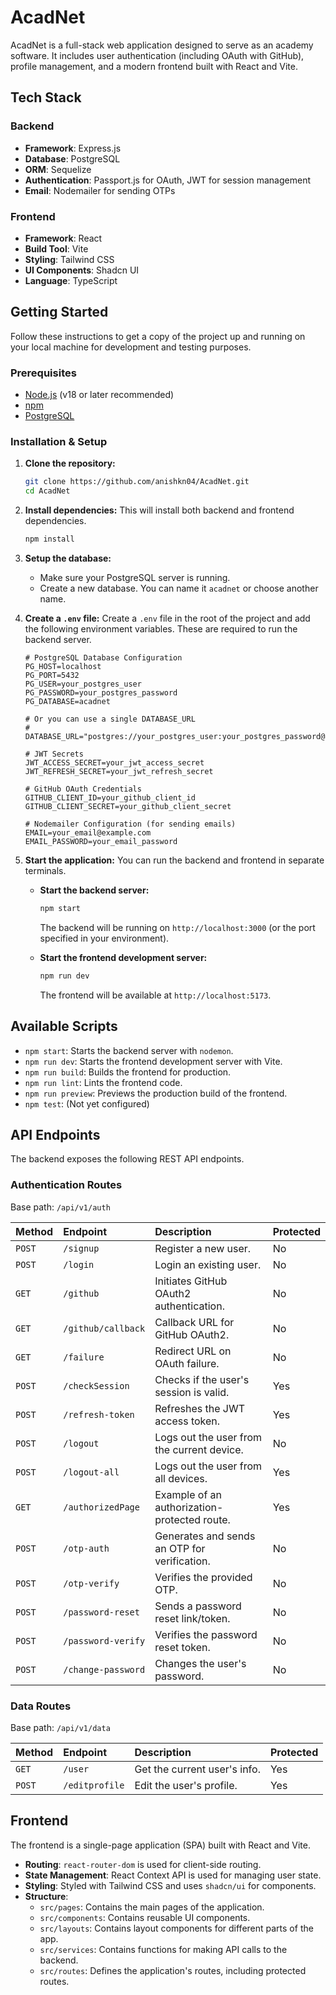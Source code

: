 # AcadNet

AcadNet is a full-stack web application designed to serve as an academy software. It includes user authentication (including OAuth with GitHub), profile management, and a modern frontend built with React and Vite.

## Tech Stack

### Backend
- **Framework**: Express.js
- **Database**: PostgreSQL
- **ORM**: Sequelize
- **Authentication**: Passport.js for OAuth, JWT for session management
- **Email**: Nodemailer for sending OTPs

### Frontend
- **Framework**: React
- **Build Tool**: Vite
- **Styling**: Tailwind CSS
- **UI Components**: Shadcn UI
- **Language**: TypeScript

## Getting Started

Follow these instructions to get a copy of the project up and running on your local machine for development and testing purposes.

### Prerequisites

- [Node.js](https://nodejs.org/) (v18 or later recommended)
- [npm](https://www.npmjs.com/)
- [PostgreSQL](https://www.postgresql.org/)

### Installation & Setup

1.  **Clone the repository:**
    ```bash
    git clone https://github.com/anishkn04/AcadNet.git
    cd AcadNet
    ```

2.  **Install dependencies:**
    This will install both backend and frontend dependencies.
    ```bash
    npm install
    ```

3.  **Setup the database:**
    - Make sure your PostgreSQL server is running.
    - Create a new database. You can name it `acadnet` or choose another name.

4.  **Create a `.env` file:**
    Create a `.env` file in the root of the project and add the following environment variables. These are required to run the backend server.

    ```env
    # PostgreSQL Database Configuration
    PG_HOST=localhost
    PG_PORT=5432
    PG_USER=your_postgres_user
    PG_PASSWORD=your_postgres_password
    PG_DATABASE=acadnet

    # Or you can use a single DATABASE_URL
    # DATABASE_URL="postgres://your_postgres_user:your_postgres_password@localhost:5432/acadnet"

    # JWT Secrets
    JWT_ACCESS_SECRET=your_jwt_access_secret
    JWT_REFRESH_SECRET=your_jwt_refresh_secret

    # GitHub OAuth Credentials
    GITHUB_CLIENT_ID=your_github_client_id
    GITHUB_CLIENT_SECRET=your_github_client_secret

    # Nodemailer Configuration (for sending emails)
    EMAIL=your_email@example.com
    EMAIL_PASSWORD=your_email_password
    ```

5.  **Start the application:**
    You can run the backend and frontend in separate terminals.

    - **Start the backend server:**
      ```bash
      npm start
      ```
      The backend will be running on `http://localhost:3000` (or the port specified in your environment).

    - **Start the frontend development server:**
      ```bash
      npm run dev
      ```
      The frontend will be available at `http://localhost:5173`.

## Available Scripts

- `npm start`: Starts the backend server with `nodemon`.
- `npm run dev`: Starts the frontend development server with Vite.
- `npm run build`: Builds the frontend for production.
- `npm run lint`: Lints the frontend code.
- `npm run preview`: Previews the production build of the frontend.
- `npm test`: (Not yet configured)

## API Endpoints

The backend exposes the following REST API endpoints.

### Authentication Routes

Base path: `/api/v1/auth`

| Method | Endpoint              | Description                                       | Protected |
| :----- | :-------------------- | :------------------------------------------------ | :-------- |
| `POST` | `/signup`             | Register a new user.                              | No        |
| `POST` | `/login`              | Login an existing user.                           | No        |
| `GET`  | `/github`             | Initiates GitHub OAuth2 authentication.           | No        |
| `GET`  | `/github/callback`    | Callback URL for GitHub OAuth2.                   | No        |
| `GET`  | `/failure`            | Redirect URL on OAuth failure.                    | No        |
| `POST` | `/checkSession`       | Checks if the user's session is valid.            | Yes       |
| `POST` | `/refresh-token`      | Refreshes the JWT access token.                   | Yes       |
| `POST` | `/logout`             | Logs out the user from the current device.        | No        |
| `POST` | `/logout-all`         | Logs out the user from all devices.               | Yes       |
| `GET`  | `/authorizedPage`     | Example of an authorization-protected route.      | Yes       |
| `POST` | `/otp-auth`           | Generates and sends an OTP for verification.      | No        |
| `POST` | `/otp-verify`         | Verifies the provided OTP.                        | No        |
| `POST` | `/password-reset`     | Sends a password reset link/token.                | No        |
| `POST` | `/password-verify`    | Verifies the password reset token.                | No        |
| `POST` | `/change-password`    | Changes the user's password.                      | No        |

### Data Routes

Base path: `/api/v1/data`

| Method | Endpoint        | Description                  | Protected |
| :----- | :-------------- | :--------------------------- | :-------- |
| `GET`  | `/user`         | Get the current user's info. | Yes       |
| `POST` | `/editprofile`  | Edit the user's profile.     | Yes       |

## Frontend

The frontend is a single-page application (SPA) built with React and Vite.

- **Routing**: `react-router-dom` is used for client-side routing.
- **State Management**: React Context API is used for managing user state.
- **Styling**: Styled with Tailwind CSS and uses `shadcn/ui` for components.
- **Structure**:
    - `src/pages`: Contains the main pages of the application.
    - `src/components`: Contains reusable UI components.
    - `src/layouts`: Contains layout components for different parts of the app.
    - `src/services`: Contains functions for making API calls to the backend.
    - `src/routes`: Defines the application's routes, including protected routes.
